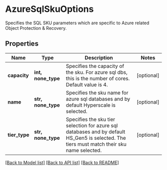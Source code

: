 # AzureSqlSkuOptions

Specifies the SQL SKU parameters which are specific to Azure related Object Protection & Recovery.

## Properties
Name | Type | Description | Notes
------------ | ------------- | ------------- | -------------
**capacity** | **int, none_type** | Specifies the capacity of the sku. For azure sql dbs, this is the number of cores. Default value is 4. | [optional] 
**name** | **str, none_type** | Specifies the sku name for azure sql databases and by default Hyperscale is selected. | [optional] 
**tier_type** | **str, none_type** | Specifies the sku tier selection for azure sql databases and by default HS_Gen5 is selected. The tiers must match their sku name selected. | [optional] 

[[Back to Model list]](../README.md#documentation-for-models) [[Back to API list]](../README.md#documentation-for-api-endpoints) [[Back to README]](../README.md)


